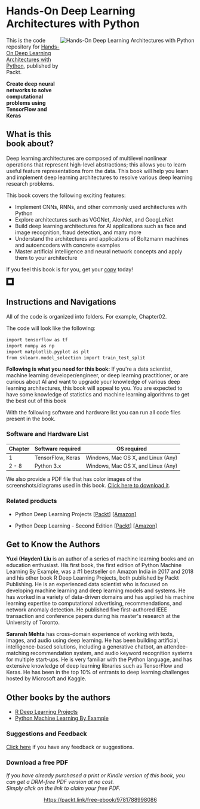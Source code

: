 # Hands-On Deep Learning Architectures with Python

<a href="https://www2.packtpub.com/big-data-and-business-intelligence/hands-deep-learning-architectures-python?utm_source=github&utm_medium=repository&utm_campaign=9781788998086"><img src="https://www2.packtpub.com/sites/default/files/931210283Nner.png?utm_source=github&utm_medium=repository&utm_campaign=9781788998086" alt="Hands-On Deep Learning Architectures with Python" height="256px" align="right"></a>

This is the code repository for [Hands-On Deep Learning Architectures with Python](https://www2.packtpub.com/big-data-and-business-intelligence/hands-deep-learning-architectures-python?utm_source=github&utm_medium=repository&utm_campaign=9781788998086), published by Packt.

**Create deep neural networks to solve computational problems using TensorFlow and Keras**

## What is this book about?
Deep learning architectures are composed of multilevel nonlinear operations that represent high-level abstractions; this allows you to learn useful feature representations from the data. This book will help you learn and implement deep learning architectures to resolve various deep learning research problems.

This book covers the following exciting features:
* Implement CNNs, RNNs, and other commonly used architectures with Python
* Explore architectures such as VGGNet, AlexNet, and GoogLeNet
* Build deep learning architectures for AI applications such as face and image recognition, fraud detection, and many more
* Understand the architectures and applications of Boltzmann machines and autoencoders with concrete examples 
* Master artificial intelligence and neural network concepts and apply them to your architecture

If you feel this book is for you, get your [copy](https://www.amazon.com/dp/1788998081) today!

<a href="https://www.packtpub.com/?utm_source=github&utm_medium=banner&utm_campaign=GitHubBanner"><img src="https://raw.githubusercontent.com/PacktPublishing/GitHub/master/GitHub.png" 
alt="https://www.packtpub.com/" border="5" /></a>


## Instructions and Navigations
All of the code is organized into folders. For example, Chapter02.

The code will look like the following:
```
import tensorflow as tf
import numpy as np
import matplotlib.pyplot as plt
from sklearn.model_selection import train_test_split
```

**Following is what you need for this book:**
If you're a data scientist, machine learning developer/engineer, or deep learning practitioner, or are curious about AI and want to upgrade your knowledge of various deep learning architectures, this book will appeal to you. You are expected to have some knowledge of statistics and machine learning algorithms to get the best out of this book

With the following software and hardware list you can run all code files present in the book.

### Software and Hardware List

| Chapter  | Software required  | OS required                        |
| -------- | -------------------| -----------------------------------|
| 1        | TensorFlow, Keras  | Windows, Mac OS X, and Linux (Any) |
| 2 - 8    | Python 3.x         | Windows, Mac OS X, and Linux (Any) |


We also provide a PDF file that has color images of the screenshots/diagrams used in this book. [Click here to download it](https://www.packtpub.com/sites/default/files/downloads/9781788998086_ColorImages.pdf).


### Related products
* Python Deep Learning Projects [[Packt]](https://prod.packtpub.com/in/big-data-and-business-intelligence/python-deep-learning-projects?utm_source=github&utm_medium=repository&utm_campaign=9781788997096) [[Amazon]](https://www.amazon.com/dp/B07FNY2BZR)

* Python Deep Learning - Second Edition [[Packt]](https://prod.packtpub.com/in/big-data-and-business-intelligence/python-deep-learning-second-edition?utm_source=github&utm_medium=repository&utm_campaign=9781789348460) [[Amazon]](https://www.amazon.com/dp/B07KQ29CQ3)

## Get to Know the Authors
**Yuxi (Hayden) Liu**
is an author of a series of machine learning books and an education enthusiast. His first book, the first edition of Python Machine Learning By Example, was a #1 bestseller on Amazon India in 2017 and 2018 and his other book R Deep Learning Projects, both published by Packt Publishing.
He is an experienced data scientist who is focused on developing machine learning and deep learning models and systems. He has worked in a variety of data-driven domains and has applied his machine learning expertise to computational advertising, recommendations, and network anomaly detection. He published five first-authored IEEE transaction and conference papers during his master's research at the University of Toronto.

**Saransh Mehta**
has cross-domain experience of working with texts, images, and audio using deep learning. He has been building artificial, intelligence-based solutions, including a generative chatbot, an attendee-matching recommendation system, and audio keyword recognition systems for multiple start-ups. He is very familiar with the Python language, and has extensive knowledge of deep learning libraries such as TensorFlow and Keras. He has been in the top 10% of entrants to deep learning challenges hosted by Microsoft and Kaggle.


## Other books by the authors
* [R Deep Learning Projects](https://prod.packtpub.com/in/big-data-and-business-intelligence/r-deep-learning-projects?utm_source=github&utm_medium=repository&utm_campaign=9781788478403)
* [Python Machine Learning By Example](https://prod.packtpub.com/in/big-data-and-business-intelligence/python-machine-learning-example?utm_source=github&utm_medium=repository&utm_campaign=9781783553112)


### Suggestions and Feedback
[Click here](https://docs.google.com/forms/d/e/1FAIpQLSdy7dATC6QmEL81FIUuymZ0Wy9vH1jHkvpY57OiMeKGqib_Ow/viewform) if you have any feedback or suggestions.
### Download a free PDF

 <i>If you have already purchased a print or Kindle version of this book, you can get a DRM-free PDF version at no cost.<br>Simply click on the link to claim your free PDF.</i>
<p align="center"> <a href="https://packt.link/free-ebook/9781788998086">https://packt.link/free-ebook/9781788998086 </a> </p>